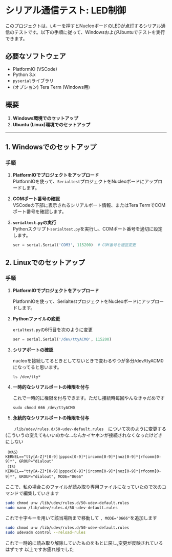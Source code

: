 # シリアル通信テスト: LED制御

このプロジェクトは、`L`キーを押すとNucleoボードのLEDが点灯するシリアル通信のテストです。以下の手順に従って、WindowsおよびUbuntuでテストを実行できます。

## 必要なソフトウェア
- PlatformIO (VSCode)
- Python 3.x
- `pyserial`ライブラリ
- (オプション) Tera Term (Windows用)

## 概要

1. **Windows環境でのセットアップ**
2. **Ubuntu (Linux)環境でのセットアップ**

---

## 1. Windowsでのセットアップ

### 手順

1. **PlatformIOでプロジェクトをアップロード**  
   PlatformIOを使って、`Serialtest`プロジェクトをNucleoボードにアップロードします。

2. **COMポート番号の確認**  
    VSCodeの下部に表示されるシリアルポート情報、またはTera TermでCOMポート番号を確認します。

3. **`serialtest.py`の実行**  
   Pythonスクリプト`serialtest.py`を実行し、COMポート番号を適切に設定します。

   ```python
   ser = serial.Serial('COM3', 115200)  # COM番号を適宜変更

## 2. Linuxでのセットアップ

### 手順

1. **PlatformIOでプロジェクトをアップロード**

   PlatformIOを使って、SerialtestプロジェクトをNucleoボードにアップロードします。

2. **Pythonファイルの変更**

     `erialtest.py`の6行目を次のように変更
   ```python
   ser = serial.Serial('/dev/ttyACM0', 115200)

4. **シリアポートの確認**
 
   nucleoを接続してるときとしてないときで変わるやつが多分/dev/ttyACM0になってると思います。
   
   ```terminal
   ls /dev/tty*
6. **一時的なシリアルポートの権限を付与**
 
   これで一時的に権限を付与できます。ただし接続時毎回やんなきゃだめです
   ```terminal
   sudo chmod 666 /dev/ttyACM0
8. **永続的なシリアルポートの権限を付与**

　　`/lib/udev/rules.d/50-udev-default.rules`　について次のように変更する(こういうの変えてもいいのかな...なんかイヤホンが接続されなくなったけどきにしない
   
   ```
  （WAS）
   KERNEL=="tty[A-Z]*[0-9]|pppox[0-9]*|ircomm[0-9]*|noz[0-9]*|rfcomm[0-9]*", GROUP="dialout"
  （IS） 
   KERNEL=="tty[A-Z]*[0-9]|pppox[0-9]*|ircomm[0-9]*|noz[0-9]*|rfcomm[0-9]*", GROUP="dialout", MODE="0666"　
   ```
   ここで、私の場合このファイルが読み取り専用ファイルになっていたので次のコマンドで編集していきます

   ```bash
   sudo chmod u+w /lib/udev/rules.d/50-udev-default.rules
   sudo nano /lib/udev/rules.d/50-udev-default.rules
   ```
   これで十字キーを用いて該当場所まで移動して `, MODE="0666"`を追加します
   ```bash
   sudo chmod u-w /lib/udev/rules.d/50-udev-default.rules
   sudo udevadm control --reload-rules
   ```
   これで一時的に読み取り解除していたものをもとに戻し,変更が反映されているはずです 以上ですお疲れ様でした
